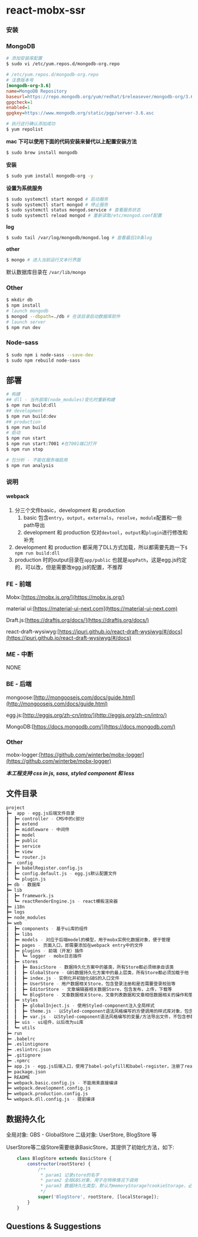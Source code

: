 # react-mobx-ssr

### 安装

### MongoDB

```bash
# 添加安装库配置
$ sudo vi /etc/yum.repos.d/mongodb-org.repo
```

```ini
# /etc/yum.repos.d/mongodb-org.repo
# 注意版本号
[mongodb-org-3.6]
name=MongoDB Repository
baseurl=https://repo.mongodb.org/yum/redhat/$releasever/mongodb-org/3.6/x86_64/
gpgcheck=1
enabled=1
gpgkey=https://www.mongodb.org/static/pgp/server-3.6.asc
```
```Bash
# 执行这行确认添加成功
$ yum repolist
```
**mac 下可以使用下面的代码安装来替代以上配置安装方法**
```Bash
$ sudo brew install mongodb
```
**安装**
```Bash
$ sudo yum install mongodb-org -y
```

**设置为系统服务**

```Bash
$ sudo systemctl start mongod # 启动服务
$ sudo systemctl start mongod # 停止服务
$ sudo systemctl status mongod.service # 查看服务状态
$ sudo systemctl reload mongod # 重新读取/etc/mongod.conf配置
```

**log**

```Bash
$ sudo tail /var/log/mongodb/mongod.log # 查看最后10条log
```

**other**

```Bash
$ mongo # 进入当前运行文本行界面
```

默认数据库目录在 `/var/lib/mongo`

### Other

```bash
$ mkdir db
$ npm install
# launch mongodb
$ mongod --dbpath=./db # 在该目录启动数据库软件
# launch server
$ npm run dev
```

### Node-sass

```Bash
$ sudo npm i node-sass --save-dev
$ sudo npm rebuild node-sass
```



## 部署

```Bash
# 构建
## dll - 当外部库(node_modules)变化时重新构建
$ npm run build:dll
## development
$ npm run build:dev
## production
$ npm run build
# 启动
$ npm run start
$ npm run start:7001 #在7001端口打开
$ npm run stop

# 包分析 - 不能在服务端启用
$ npm run analysis
```



### 说明

#### webpack

1. 分三个文件basic，development 和 production
   1. basic 包含`entry`，`output`，`externals`，`resolve`，`module`配置和一些path导出
   2. development 和 production 仅对`devtool`，`output`和`plugin`进行修改和补充
2. development 和 production 都采用了DLL方式加载，所以都需要先跑一下`$ npm run build:dll`
3. production 时的output目录在`app/public` 也就是`appPath`，这是egg.js约定的，可以改，但是需要改egg.js的配置，不推荐



### FE - 前端

Mobx:[https://mobx.js.org/](https://mobx.js.org/)

material ui:[https://material-ui-next.com](https://material-ui-next.com)

Draft.js:[https://draftjs.org/docs/](https://draftjs.org/docs/)

react-draft-wysiwyg:[https://jpuri.github.io/react-draft-wysiwyg/#/docs](https://jpuri.github.io/react-draft-wysiwyg/#/docs)



### ME - 中断

NONE



### BE - 后端

mongoose:[http://mongoosejs.com/docs/guide.html](http://mongoosejs.com/docs/guide.html)

egg.js:[http://eggjs.org/zh-cn/intro/](http://eggjs.org/zh-cn/intro/)

MongoDB:[https://docs.mongodb.com/](https://docs.mongodb.com/)



### Other

mobx-logger:[https://github.com/winterbe/mobx-logger](https://github.com/winterbe/mobx-logger)



***本工程支持 css in js, sass, styled component 和 less***



## 文件目录

```bash
project
┣━	app - egg.js后端文件目录
┃  ┣━ controller - CMS中的c部分
┃  ┣━ extend
┃  ┣━ middleware - 中间件
┃  ┣━ model
┃  ┣━ public
┃  ┣━ service
┃  ┣━ view
┃  ┗━ router.js
┣━	config
┃  ┣━ babelRegister.config.js
┃  ┣━ config.default.js - egg.js默认配置文件
┃  ┗━ plugin.js
┣━ db - 数据库
┣━ lib
┃  ┣━ framework.js
┃  ┗━ reactRenderEngine.js - react模板渲染器
┣━ i18n
┣━ logs
┣━ node_modules
┣━ web
┃  ┣━ components - 基于ui库的组件
┃  ┣━ libs
┃  ┣━ models - 对应于后端model的模型，用于mobx实例化数据对象，便于管理
┃  ┣━ pages - 页面入口，即需要添加在webpack entry中的文件
┃  ┣━ plugins - 前端（开发）插件
┃  ┃  ┗━ logger - mobx日志插件
┃  ┣━ stores
┃  ┃  ┣━ BasicStore - 数据持久化方案中的基类，所有Store都必须继承自该类
┃  ┃  ┣━ GlobalStore - GBS数据持久化方案中的最上层类，所有Store都必须加载于他
┃  ┃  ┣━ index.js - 实例化并初始化GBS的入口文件
┃  ┃  ┣━ UserStore - 用户数据相关Store，包含登录注册和是否需要登录校验等
┃  ┃  ┣━ EditorStore - 文章编辑器相关数据Store，包含发布，上传，下载等
┃  ┃  ┗━ BlogStore - 文章数据相关Store，文章列表数据和文章相信数据相关的操作和管理
┃  ┣━ styles
┃  ┃  ┣━ globalInject.js - 使用Styled-component注入全局样式
┃  ┃  ┣━ theme.js - 以Styled-component语法风格编写的方便调用的样式库对象，包含参数设定
┃  ┃  ┣━ var.js - 以Styled-component语法风格编写的变量/方法导出文件，不包含参数设定
┃  ┣━ uis - ui组件，以后改为ui库
┃  ┗━ utils
┣━ run
┣━ .babelrc
┣━ .eslintignore
┣━ .eslintrc.json
┣━ .gitignore
┣━ .npmrc
┣━ app.js - egg.js后端入口，使用了babel-polyfill和babel-register，注册了react模板编译器
┣━ package.json
┣━ README
┣━ webpack.basic.config.js - 不能用来直接编译
┣━ webpack.development.config.js
┣━ webpack.production.config.js
┗━ webpack.dll.config.js - 提前编译

```



## 数据持久化
全局对象: GBS - GlobalStore
二级对象: UserStore, BlogStore 等

UserStore等二级Store需要继承BasicStore，其提供了初始化方法，如下:
``` javaScript
    class BlogStore extends BasicStore {
        constructor(rootStore) {
            /**
             * param1 记录store的名字
             * param2 全局GBS对象，用于在特殊情况下调用
             * param3 数据持久化类型，默认为memoryStorage?cookieStorage，必须以数组的形式传入
             */
            super('BlogStore', rootStore, [localStorage]);
        }
    }
```


## Questions & Suggestions
